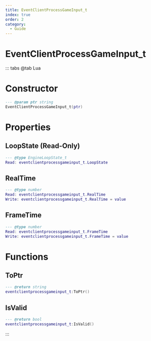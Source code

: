 ```yaml
---
title: EventClientProcessGameInput_t
index: true
order: 2
category:
  - Guide
---
```


# EventClientProcessGameInput_t

::: tabs
@tab Lua
# Constructor
```lua
--- @param ptr string
EventClientProcessGameInput_t(ptr)
```
# Properties
## LoopState (Read-Only)
```lua
--- @type EngineLoopState_t
Read: eventclientprocessgameinput_t.LoopState
```
## RealTime 
```lua
--- @type number
Read: eventclientprocessgameinput_t.RealTime
Write: eventclientprocessgameinput_t.RealTime = value
```
## FrameTime 
```lua
--- @type number
Read: eventclientprocessgameinput_t.FrameTime
Write: eventclientprocessgameinput_t.FrameTime = value
```
# Functions
## ToPtr
```lua
--- @return string
eventclientprocessgameinput_t:ToPtr()
```
## IsValid
```lua
--- @return bool
eventclientprocessgameinput_t:IsValid()
```

:::
